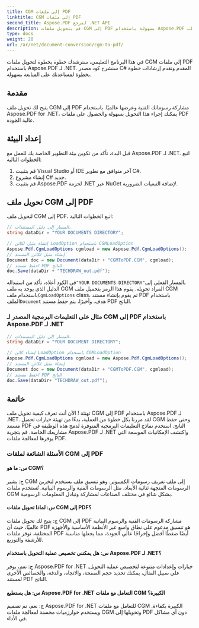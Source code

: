 ```yaml
---
title: CGM إلى ملفات PDF
linktitle: CGM إلى ملفات PDF
second_title: Aspose.PDF لمرجع .NET API
description: قم بتحويل ملفات CGM إلى PDF بسهولة باستخدام Aspose.PDF لـ .NET.
type: docs
weight: 20
url: /ar/net/document-conversion/cgm-to-pdf/
---
```

في هذا البرنامج التعليمي، سنرشدك خطوة بخطوة لتحويل ملفات CGM إلى ملفات PDF باستخدام Aspose.PDF لـ .NET. سنشرح كود مصدر C# المقدم ونقدم إرشادات خطوة بخطوة لمساعدتك على المتابعة بسهولة.

## مقدمة

يتيح لك تحويل ملف CGM إلى PDF مشاركة رسوماتك الفنية وعرضها عالميًا. باستخدام Aspose.PDF for .NET، يمكنك إجراء هذا التحويل بسهولة والحصول على ملفات PDF عالية الجودة.

## إعداد البيئة

قبل البدء، تأكد من تكوين بيئة التطوير الخاصة بك للعمل مع Aspose.PDF لـ .NET. اتبع الخطوات التالية:

1. قم بتثبيت Visual Studio أو IDE آخر متوافق مع تطوير C#.
2. إنشاء مشروع C# جديد.
3. قم بتثبيت Aspose.PDF لحزمة .NET عبر NuGet لإضافة التبعيات الضرورية.

## تحويل ملف CGM إلى PDF

لتحويل ملف CGM إلى PDF، اتبع الخطوات التالية:

```csharp
// المسار إلى دليل المستندات.
string dataDir = "YOUR DOCUMENTS DIRECTORY";

// إنشاء مثيل لكائن LoadOption باستخدام CGMLoadOption
Aspose.Pdf.CgmLoadOptions cgmload = new Aspose.Pdf.CgmLoadOptions();
// إنشاء مثيل لكائن المستند
Document doc = new Document(dataDir + "CGMToPDF.CGM", cgmload);
// احفظ مستند PDF الناتج
doc.Save(dataDir + "TECHDRAW_out.pdf");
```

 في الكود أعلاه، تأكد من استبداله`"YOUR DOCUMENTS DIRECTORY"`بالمسار الفعلي إلى الدليل الذي يوجد به ملف CGM المراد تحويله. يقوم هذا الرمز بتحميل ملف CGM باستخدام ملف`CgmLoadOptions` class، ثم يقوم بإنشاء مستند PDF باستخدام الملف`Document` هدف. وأخيرًا، يتم حفظ مستند PDF الناتج.

### مثال على التعليمات البرمجية المصدر لـ CGM إلى PDF باستخدام Aspose.PDF لـ .NET

```csharp
// المسار إلى دليل المستندات.
string dataDir = "YOUR DOCUMENT DIRECTORY";

// إنشاء كائن LoadOption باستخدام CGMLoadOption
Aspose.Pdf.CgmLoadOptions cgmload = new Aspose.Pdf.CgmLoadOptions();
// إنشاء مثيل لكائن المستند
Document doc = new Document(dataDir + "CGMToPDF.CGM", cgmload);
// احفظ مستند PDF الناتج
doc.Save(dataDir+ "TECHDRAW_out.pdf");
```

## خاتمة

تهنئة ! الآن أنت تعرف كيفية تحويل ملف CGM إلى PDF باستخدام Aspose.PDF لـ .NET. لقد مررنا بكل خطوة من العملية، بدءًا من تهيئة خيارات تحميل CGM وحتى حفظ مستند PDF الناتج. استخدم نماذج التعليمات البرمجية المتوفرة لدمج هذه الوظيفة في مشاريعك الخاصة. قم بتجربة Aspose.PDF لـ .NET واكتشف الإمكانيات الموسعة التي يوفرها لمعالجة ملفات PDF.

### الأسئلة الشائعة لملفات CGM إلى PDF

#### س: ما هو CGM؟

ج: يشير CGM إلى ملف تعريف رسومات الكمبيوتر. وهو تنسيق ملف يستخدم لتخزين الرسومات المتجهة ثنائية الأبعاد، مثل الرسومات الفنية والرسوم البيانية. تُستخدم ملفات CGM بشكل شائع في مختلف الصناعات لمشاركة وتبادل المعلومات الرسومية.

#### س: لماذا تحويل ملفات CGM إلى PDF؟

ج: يتيح لك تحويل ملفات CGM إلى PDF مشاركة الرسومات الفنية والرسوم البيانية عالميًا، حيث أن PDF هو تنسيق مدعوم على نطاق واسع عبر الأنظمة الأساسية والأجهزة المختلفة. توفر ملفات PDF أيضًا ضغطًا أفضل وإخراجًا عالي الجودة، مما يجعلها مناسبة للأرشفة والتوزيع.

#### س: هل يمكنني تخصيص عملية التحويل باستخدام Aspose.PDF لـ .NET؟

ج: نعم، يوفر Aspose.PDF for .NET خيارات وإعدادات متنوعة لتخصيص عملية التحويل. على سبيل المثال، يمكنك تحديد حجم الصفحة، والاتجاه، والدقة، والخصائص الأخرى لمستند PDF الناتج.

#### س: هل يستطيع Aspose.PDF for .NET التعامل مع ملفات CGM الكبيرة؟

ج: نعم، تم تصميم Aspose.PDF for .NET للتعامل مع ملفات CGM الكبيرة بكفاءة. ويستخدم خوارزميات محسنة لمعالجة ملفات CGM وتحويلها إلى PDF دون أي مشاكل في الأداء.